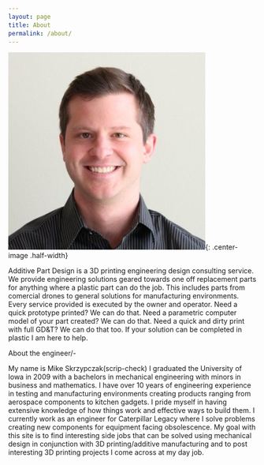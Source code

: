 ```yaml
---
layout: page
title: About
permalink: /about/
---
```

![Sexy John Stamos](/images/me.jpg){: .center-image .half-width}

Additive Part Design is a 3D printing engineering design consulting service. We provide engineering solutions geared towards one off replacement parts for anything where a plastic part can do the job. This includes parts from comercial drones to general solutions for manufacturing environments. Every service provided is executed by the owner and operator. Need a quick prototype printed? We can do that. Need a parametric computer model of your part created? We can do that. Need a quick and dirty print with full GD&amp;T? We can do that too. If your solution can be completed in plastic I am here to help.

About the engineer/-

My name is Mike Skrzypczak(scrip-check) I graduated the University of Iowa in 2009 with a bachelors in mechanical engineering with minors in business and mathematics. I have over 10 years of engineering experience in testing and manufacturing environments creating products ranging from aerospace components to kitchen gadgets. I pride myself in having extensive knowledge of how things work and effective ways to build them. I currently work as an engineer for Caterpillar Legacy where I solve problems creating new components for equipment facing obsolescence. My goal with this site is to find interesting side jobs that can be solved using mechanical design in conjunction with 3D printing/additive manufacturing and to post interesting 3D printing projects I come across at my day job. 
